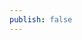 ```yaml
---
publish: false
---
```


<script setup>
import ImportSVG from '../components/ImportSVG.vue'
</script>

<ImportSVG />
